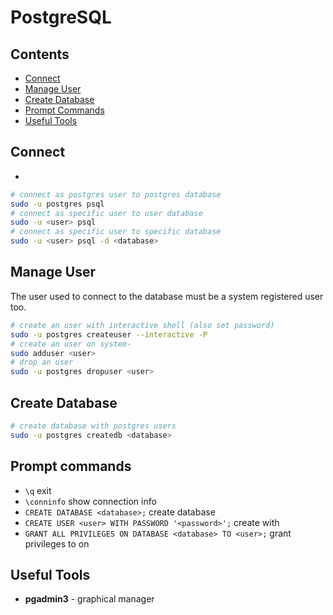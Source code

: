# PostgreSQL

## Contents
- [Connect](#connect)
- [Manage User](#manage-user)
- [Create Database](#create-database)
- [Prompt Commands](#prompt-commands)
- [Useful Tools](#useful-tools)

## Connect
- [](#)
```bash
# connect as postgres user to postgres database
sudo -u postgres psql
# connect as specific user to user database
sudo -u <user> psql
# connect as specific user to specific database
sudo -u <user> psql -d <database>
```

## Manage User
The user used to connect to the database must be a system registered user too.
```bash
# create an user with interactive shell (also set password)
sudo -u postgres createuser --interactive -P
# create an user on system-
sudo adduser <user>
# drop an user
sudo -u postgres dropuser <user>

```
## Create Database
```bash
# create database with postgres users
sudo -u postgres createdb <database>
```

## Prompt commands
- `\q` exit
- `\conninfo` show connection info
- `CREATE DATABASE <database>;` create database <database>
- `CREATE USER <user> WITH PASSWORD '<password>';` create <user> with <password>
- `GRANT ALL PRIVILEGES ON DATABASE <database> TO <user>;` grant privileges to <user> on <database>

## Useful Tools

- **pgadmin3** - graphical manager
